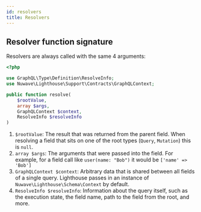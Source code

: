 ```yaml
---
id: resolvers
title: Resolvers
---
```


## Resolver function signature

Resolvers are always called with the same 4 arguments:

```php
<?php

use GraphQL\Type\Definition\ResolveInfo;
use Nuwave\Lighthouse\Support\Contracts\GraphQLContext;

public function resolve(
    $rootValue,
    array $args,
    GraphQLContext $context,
    ResolveInfo $resolveInfo
)
```

1. `$rootValue`: The result that was returned from the parent field.
When resolving a field that sits on one of the root types (`Query`, `Mutation`) this is `null`.
2. `array $args`: The arguments that were passed into the field.
For example, for a field call like `user(name: "Bob")` it would be `['name' => 'Bob']`
3. `GraphQLContext $context`: Arbitrary data that is shared between all fields of a single query.
Lighthouse passes in an instance of `Nuwave\Lighthouse\Schema\Context` by default.
4. `ResolveInfo $resolveInfo`: Information about the query itself,
such as the execution state, the field name, path to the field from the root, and more.
